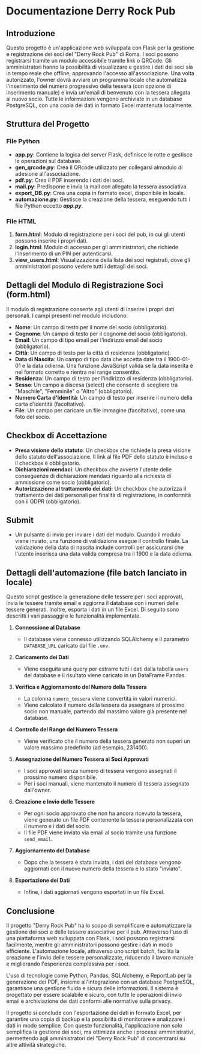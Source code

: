 # Documentazione Derry Rock Pub

## Introduzione

Questo progetto è un'applicazione web sviluppata con Flask per la gestione e registrazione dei soci del "Derry Rock Pub" di Roma. I soci possono registrarsi tramite un modulo accessibile tramite link o QRCode. Gli amministratori hanno la possibilità di visualizzare e gestire i dati dei soci sia in tempo reale che offline, approvando l'accesso all'associazione. Una volta autorizzato, l'owner dovrà avviare un programma locale che automatizza l'inserimento del numero progressivo della tessera (con opzione di inserimento manuale) e invia un'email di benvenuto con la tessera allegata al nuovo socio. Tutte le informazioni vengono archiviate in un database PostgreSQL, con una copia dei dati in formato Excel mantenuta localmente.

## Struttura del Progetto

### File Python

- **app.py**: Contiene la logica del server Flask, definisce le rotte e gestisce le operazioni sul database.
- **gen_qrcode.py**: Crea il QRcode utilizzato per collegarsi almodulo di adesione all'associazione.
- **pdf.py**: Crea il PDF inserendo i dati dei soci.
- **mail.py**: Predispone e invia la mail con allegato la tessera associativa.
- **export_DB.py**: Crea una copia in formato excel, disponibile in locale.
- **automazione.py**: Gestisce la creazione della tessera, eseguendo tutti i file Python eccetto ***app.py***.

### File HTML

1. **form.html**: Modulo di registrazione per i soci del pub, in cui gli utenti possono inserire i propri dati.
2. **login.html**: Modulo di accesso per gli amministratori, che richiede l'inserimento di un PIN per autenticarsi.
3. **view_users.html**: Visualizzazione della lista dei soci registrati, dove gli amministratori possono vedere tutti i dettagli dei soci.

## Dettagli del Modulo di Registrazione Soci (form.html)

Il modulo di registrazione consente agli utenti di inserire i propri dati personali. I campi presenti nel modulo includono:

- **Nome**: Un campo di testo per il nome del socio (obbligatorio).
- **Cognome**: Un campo di testo per il cognome del socio (obbligatorio).
- **Email**: Un campo di tipo email per l'indirizzo email del socio (obbligatorio).
- **Città**: Un campo di testo per la città di residenza (obbligatorio).
- **Data di Nascita**: Un campo di tipo data che accetta date tra il 1900-01-01 e la data odierna. Una funzione JavaScript valida se la data inserita è nel formato corretto e rientra nel range consentito.
- **Residenza**: Un campo di testo per l'indirizzo di residenza (obbligatorio).
- **Sesso**: Un campo a discesa (select) che consente di scegliere tra "Maschile", "Femminile" o "Altro" (obbligatorio).
- **Numero Carta d'Identità**: Un campo di testo per inserire il numero della carta d'identità (facoltativo).
- **File**: Un campo per caricare un file immagine (facoltativo), come una foto del socio.

## Checkbox di Accettazione

- **Presa visione dello statuto**: Un checkbox che richiede la presa visione dello statuto dell'associazione. Il link al file PDF dello statuto è incluso e il checkbox è obbligatorio.
- **Dichiarazioni mendaci**: Un checkbox che avverte l'utente delle conseguenze di dichiarazioni mendaci riguardo alla richiesta di ammissione come socio (obbligatorio).
- **Autorizzazione al trattamento dei dati**: Un checkbox che autorizza il trattamento dei dati personali per finalità di registrazione, in conformità con il GDPR (obbligatorio).

## Submit

- Un pulsante di invio per inviare i dati del modulo. Quando il modulo viene inviato, una funzione di validazione esegue il controllo finale.
La validazione della data di nascita include controlli per assicurarsi che l'utente inserisca una data valida compresa tra il 1900 e la data odierna.

## Dettagli dell'automazione (file batch lanciato in locale)
Questo script gestisce la generazione delle tessere per i soci approvati, invia le tessere tramite email e aggiorna il database con i numeri delle tessere generati. Inoltre, esporta i dati in un file Excel. Di seguito sono descritti i vari passaggi e le funzionalità implementate.

1. **Connessione al Database**
   - Il database viene connesso utilizzando SQLAlchemy e il parametro `DATABASE_URL` caricato dal file `.env`.
   
2. **Caricamento dei Dati**
   - Viene eseguita una query per estrarre tutti i dati dalla tabella `users` del database e il risultato viene caricato in un DataFrame Pandas.

3. **Verifica e Aggiornamento del Numero della Tessera**
   - La colonna `numero_tessera` viene convertita in valori numerici.
   - Viene calcolato il numero della tessera da assegnare al prossimo socio non manuale, partendo dal massimo valore già presente nel database.

4. **Controllo del Range del Numero Tessera**
   - Viene verificato che il numero della tessera generato non superi un valore massimo predefinito (ad esempio, 231400).

5. **Assegnazione del Numero Tessera ai Soci Approvati**
   - I soci approvati senza numero di tessera vengono assegnati il prossimo numero disponibile.
   - Per i soci manuali, viene mantenuto il numero di tessera assegnato dall'owner.

6. **Creazione e Invio delle Tessere**
   - Per ogni socio approvato che non ha ancora ricevuto la tessera, viene generato un file PDF contenente la tessera personalizzata con il numero e i dati del socio.
   - Il file PDF viene inviato via email al socio tramite una funzione `send_email`.

7. **Aggiornamento del Database**
   - Dopo che la tessera è stata inviata, i dati del database vengono aggiornati con il nuovo numero della tessera e lo stato "inviato".

8. **Esportazione dei Dati**
   - Infine, i dati aggiornati vengono esportati in un file Excel.


## Conclusione

Il progetto "Derry Rock Pub" ha lo scopo di semplificare e automatizzare la gestione dei soci e delle tessere associative per il pub. Attraverso l'uso di una piattaforma web sviluppata con Flask, i soci possono registrarsi facilmente, mentre gli amministratori possono gestire i dati in modo efficiente. L'automazione locale, attraverso uno script batch, facilita la creazione e l'invio delle tessere personalizzate, riducendo il lavoro manuale e migliorando l'esperienza complessiva per i soci. 

L'uso di tecnologie come Python, Pandas, SQLAlchemy, e ReportLab per la generazione dei PDF, insieme all'integrazione con un database PostgreSQL, garantisce una gestione fluida e sicura delle informazioni. Il sistema è progettato per essere scalabile e sicuro, con tutte le operazioni di invio email e archiviazione dei dati conformi alle normative sulla privacy.

Il progetto si conclude con l'esportazione dei dati in formato Excel, per garantire una copia di backup e la possibilità di monitorare e analizzare i dati in modo semplice. Con queste funzionalità, l'applicazione non solo semplifica la gestione dei soci, ma ottimizza anche i processi amministrativi, permettendo agli amministratori del "Derry Rock Pub" di concentrarsi su altre attività strategiche.
